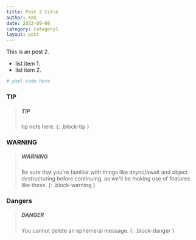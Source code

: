 ```yaml
---
title: Post 2 title
author: XXX
date: 2022-09-08
category: category1
layout: post
---
```


This is an post 2.

- list item 1.
- list item 2.

```yaml
# yaml code here
```

### TIP

> ##### TIP
>
> tip note here.
{: .block-tip }


### WARNING

> ##### WARNING
>
> Be sure that you're familiar with things like async/await and object destructuring
> before continuing, as we'll be making use of features like these.
{: .block-warning }


### Dangers

> ##### DANGER
>
> You cannot delete an ephemeral message.
{: .block-danger }
